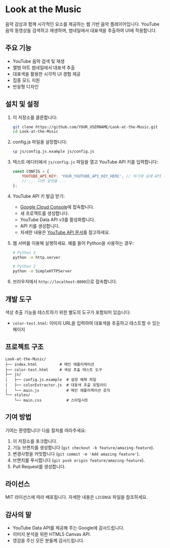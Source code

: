 # Look at the Music

음악 감상과 함께 시각적인 요소를 제공하는 웹 기반 음악 플레이어입니다. YouTube 음악 동영상을 검색하고 재생하며, 썸네일에서 대표색을 추출하여 UI에 적용합니다.

## 주요 기능

- YouTube 음악 검색 및 재생
- 앨범 아트 썸네일에서 대표색 추출
- 대표색을 활용한 시각적 UI 경험 제공
- 집중 모드 지원
- 반응형 디자인

## 설치 및 설정

1. 이 저장소를 클론합니다:
   ```bash
   git clone https://github.com/YOUR_USERNAME/Look-at-the-Music.git
   cd Look-at-the-Music
   ```

2. config.js 파일을 설정합니다:
   ```bash
   cp js/config.js.example js/config.js
   ```

3. 텍스트 에디터에서 `js/config.js` 파일을 열고 YouTube API 키를 입력합니다:
   ```javascript
   const CONFIG = {
       YOUTUBE_API_KEY: 'YOUR_YOUTUBE_API_KEY_HERE', // 여기에 실제 API 키를 입력하세요
       // ... 다른 설정들 ...
   };
   ```

4. YouTube API 키 발급 받기:
   - [Google Cloud Console](https://console.cloud.google.com/)에 접속합니다.
   - 새 프로젝트를 생성합니다.
   - YouTube Data API v3를 활성화합니다.
   - API 키를 생성합니다.
   - 자세한 내용은 [YouTube API 문서](https://developers.google.com/youtube/v3/getting-started)를 참고하세요.

5. 웹 서버를 이용해 실행하세요. 예를 들어 Python을 사용하는 경우:
   ```bash
   # Python 3
   python -m http.server
   
   # Python 2
   python -m SimpleHTTPServer
   ```

6. 브라우저에서 `http://localhost:8000`으로 접속합니다.

## 개발 도구

색상 추출 기능을 테스트하기 위한 별도의 도구가 포함되어 있습니다:

- `color-test.html`: 이미지 URL을 입력하여 대표색을 추출하고 테스트할 수 있는 페이지

## 프로젝트 구조

```
Look-at-the-Music/
├── index.html          # 메인 애플리케이션
├── color-test.html     # 색상 추출 테스트 도구
├── js/
│   ├── config.js.example  # 설정 예제 파일
│   ├── colorExtractor.js  # 대표색 추출 유틸리티
│   └── main.js            # 메인 애플리케이션 로직
└── styles/
    └── main.css           # 스타일시트
```

## 기여 방법

기여는 환영합니다! 다음 절차를 따라주세요:

1. 이 저장소를 포크합니다.
2. 기능 브랜치를 생성합니다 (`git checkout -b feature/amazing-feature`).
3. 변경사항을 커밋합니다 (`git commit -m 'Add amazing feature'`).
4. 브랜치를 푸시합니다 (`git push origin feature/amazing-feature`).
5. Pull Request를 생성합니다.

## 라이선스

MIT 라이선스에 따라 배포됩니다. 자세한 내용은 `LICENSE` 파일을 참조하세요.

## 감사의 말

- YouTube Data API를 제공해 주는 Google에 감사드립니다.
- 이미지 분석을 위한 HTML5 Canvas API.
- 영감을 주신 모든 분들께 감사드립니다. 
